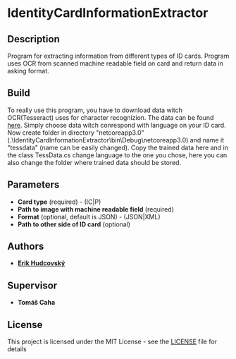 # IdentityCardInformationExtractor


## Description 

Program for extracting information from different types of ID cards. Program uses OCR from scanned machine readable field on card and return data in asking format.


## Build 

To really use this program, you have to download data witch OCR(Tesseract) uses for character recognizion. The data can be found [here](https://github.com/tesseract-ocr/tessdata). Simply choose data witch conrespond with language on your ID card. Now create folder in directory "netcoreapp3.0" (.\IdentityCardInformationExtractor\bin\Debug\netcoreapp3.0) and name it "tessdata" (name can be easily changed). Copy the trained data here and in the class TessData.cs change language to the one you chose, here you can also change the folder where trained data should be stored.


## Parameters

* **Card type** (required) - (IC|P)
* **Path to image with machine readable field** (required)
* **Format** (optional, default is JSON) - (JSON|XML)
* **Path to other side of ID card** (optional)


## Authors

* **[Erik Hudcovský](https://github.com/erzik987)**


## Supervisor

* **Tomáš Caha**


## License

This project is licensed under the MIT License - see the [LICENSE](LICENSE) file for details
